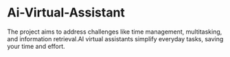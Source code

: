 # Ai-Virtual-Assistant
The project aims to address challenges like time management, multitasking, and information retrieval.AI virtual assistants simplify everyday tasks, saving your time and effort. 
